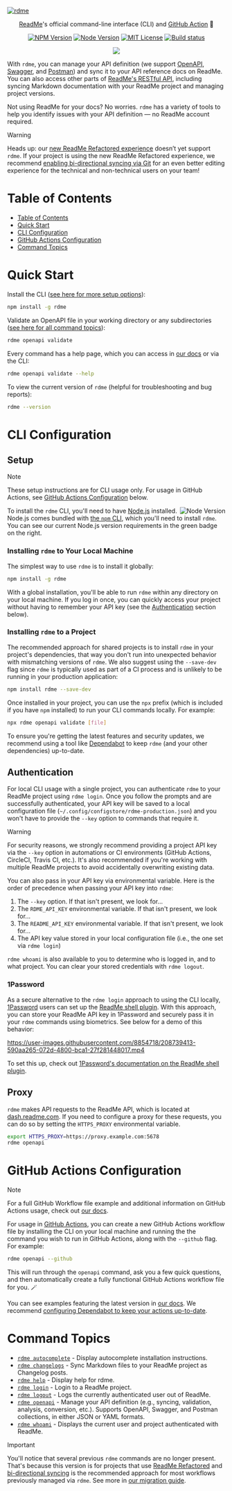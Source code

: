 [![rdme](https://user-images.githubusercontent.com/8854718/195465739-0f0f83d5-2e18-4e6c-96ae-944e3bb6880a.png)](https://readme.com)

<p align="center">
  <a href="https://readme.com">ReadMe</a>'s official command-line interface (CLI) and <a href="#github-actions-configuration">GitHub Action</a> 🌊
</p>

<p align="center">
  <a href="https://npm.im/rdme"><img src="https://img.shields.io/npm/v/rdme?style=for-the-badge" alt="NPM Version"></a>
  <a href="https://npm.im/rdme"><img src="https://img.shields.io/node/v/rdme?style=for-the-badge" alt="Node Version"></a>
  <a href="https://npm.im/rdme"><img src="https://img.shields.io/npm/l/rdme?style=for-the-badge" alt="MIT License"></a>
  <a href="https://github.com/readmeio/rdme"><img src="https://img.shields.io/github/actions/workflow/status/readmeio/rdme/ci.yml?branch=main&style=for-the-badge" alt="Build status"></a>
</p>

<p align="center">
  <a href="https://readme.com"><img src="https://raw.githubusercontent.com/readmeio/.github/main/oss-badge.svg" /></a>
</p>

With `rdme`, you can manage your API definition (we support [OpenAPI](https://spec.openapis.org/oas/v3.1.0.html), [Swagger](https://swagger.io/specification/v2/), and [Postman](https://schema.postman.com/)) and sync it to your API reference docs on ReadMe. You can also access other parts of [ReadMe's RESTful API](https://docs.readme.com/reference), including syncing Markdown documentation with your ReadMe project and managing project versions.

Not using ReadMe for your docs? No worries. `rdme` has a variety of tools to help you identify issues with your API definition — no ReadMe account required.

> [!WARNING]
> Heads up: our [new ReadMe Refactored experience](https://docs.readme.com/main/docs/welcome-to-readme-refactored) doesn’t yet support `rdme`. If your project is using the new ReadMe Refactored experience, we recommend [enabling bi-directional syncing via Git](https://docs.readme.com/main/docs/bi-directional-sync) for an even better editing experience for the technical and non-technical users on your team!

# Table of Contents

<!--
This section is autogenerated using `oclif` and is regenerated with every release.

If you wish to preview these changes locally, run the following:

```
npm run build && npm run build:docs
```
-->

<!-- prettier-ignore-start -->
<!-- toc -->
* [Table of Contents](#table-of-contents)
* [Quick Start](#quick-start)
* [CLI Configuration](#cli-configuration)
* [GitHub Actions Configuration](#github-actions-configuration)
* [Command Topics](#command-topics)
<!-- tocstop -->
<!-- prettier-ignore-end -->

# Quick Start

Install the CLI ([see here for more setup options](#setup)):

```sh
npm install -g rdme
```

Validate an OpenAPI file in your working directory or any subdirectories ([see here for all command topics](#command-topics)):

```sh
rdme openapi validate
```

Every command has a help page, which you can access in [our docs](./documentation/commands) or via the CLI:

```sh
rdme openapi validate --help
```

To view the current version of `rdme` (helpful for troubleshooting and bug reports):

```sh
rdme --version
```

# CLI Configuration

## Setup

> [!NOTE]
> These setup instructions are for CLI usage only. For usage in GitHub Actions, see [GitHub Actions Configuration](#github-actions-configuration) below.

<img align="right" src="https://img.shields.io/node/v/rdme.svg?style=for-the-badge&label=" alt="Node Version">

To install the `rdme` CLI, you'll need to have [Node.js](https://nodejs.org) installed. Node.js comes bundled with [the `npm` CLI](https://github.com/npm/cli), which you'll need to install `rdme`. You can see our current Node.js version requirements in the green badge on the right.

### Installing `rdme` to Your Local Machine

The simplest way to use `rdme` is to install it globally:

```sh
npm install -g rdme
```

With a global installation, you'll be able to run `rdme` within any directory on your local machine. If you log in once, you can quickly access your project without having to remember your API key (see the [Authentication](#authentication) section below).

### Installing `rdme` to a Project

The recommended approach for shared projects is to install `rdme` in your project's dependencies, that way you don't run into unexpected behavior with mismatching versions of `rdme`. We also suggest using the `--save-dev` flag since `rdme` is typically used as part of a CI process and is unlikely to be running in your production application:

```sh
npm install rdme --save-dev
```

Once installed in your project, you can use the `npx` prefix (which is included if you have `npm` installed) to run your CLI commands locally. For example:

```sh
npx rdme openapi validate [file]
```

To ensure you're getting the latest features and security updates, we recommend using a tool like [Dependabot](https://docs.github.com/code-security/dependabot/dependabot-version-updates/about-dependabot-version-updates) to keep `rdme` (and your other dependencies) up-to-date.

## Authentication

For local CLI usage with a single project, you can authenticate `rdme` to your ReadMe project using `rdme login`. Once you follow the prompts and are successfully authenticated, your API key will be saved to a local configuration file (`~/.config/configstore/rdme-production.json`) and you won't have to provide the `--key` option to commands that require it.

> [!WARNING]
> For security reasons, we strongly recommend providing a project API key via the `--key` option in automations or CI environments (GitHub Actions, CircleCI, Travis CI, etc.). It's also recommended if you're working with multiple ReadMe projects to avoid accidentally overwriting existing data.

You can also pass in your API key via environmental variable. Here is the order of precedence when passing your API key into `rdme`:

1. The `--key` option. If that isn't present, we look for...
1. The `RDME_API_KEY` environmental variable. If that isn't present, we look for...
1. The `README_API_KEY` environmental variable. If that isn't present, we look for...
1. The API key value stored in your local configuration file (i.e., the one set via `rdme login`)

`rdme whoami` is also available to you to determine who is logged in, and to what project. You can clear your stored credentials with `rdme logout`.

### 1Password

As a secure alternative to the `rdme login` approach to using the CLI locally, [1Password](https://1password.com/) users can set up the [ReadMe shell plugin](https://developer.1password.com/docs/cli/shell-plugins/readme/). With this approach, you can store your ReadMe API key in 1Password and securely pass it in your `rdme` commands using biometrics. See below for a demo of this behavior:

https://user-images.githubusercontent.com/8854718/208739413-590aa265-072d-4800-bca1-27f281448017.mp4

To set this up, check out [1Password's documentation on the ReadMe shell plugin](https://developer.1password.com/docs/cli/shell-plugins/readme/).

## Proxy

`rdme` makes API requests to the ReadMe API, which is located at [dash.readme.com](https://dash.readme.com). If you need to configure a proxy for these requests, you can do so by setting the `HTTPS_PROXY` environmental variable.

```sh
export HTTPS_PROXY=https://proxy.example.com:5678
rdme openapi
```

# GitHub Actions Configuration

> [!NOTE]
> For a full GitHub Workflow file example and additional information on GitHub Actions usage, check out [our docs](https://docs.readme.com/docs/rdme#github-actions-usage).

For usage in [GitHub Actions](https://docs.github.com/actions), you can create a new GitHub Actions workflow file by installing the CLI on your local machine and running the the command you wish to run in GitHub Actions, along with the `--github` flag. For example:

```sh
rdme openapi --github
```

This will run through the `openapi` command, ask you a few quick questions, and then automatically create a fully functional GitHub Actions workflow file for you. 🪄

You can see examples featuring the latest version in [our docs](https://docs.readme.com/docs/rdme#github-actions-examples). We recommend [configuring Dependabot to keep your actions up-to-date](https://docs.github.com/code-security/dependabot/working-with-dependabot/keeping-your-actions-up-to-date-with-dependabot).

<!--
This section is autogenerated using `oclif` and is regenerated with every release.

If you wish to preview these changes locally, run the following:

```
npm run build && npm run build:docs
```
-->

<!-- prettier-ignore-start -->
<!-- commands -->
# Command Topics

* [`rdme autocomplete`](documentation/commands/autocomplete.md) - Display autocomplete installation instructions.
* [`rdme changelogs`](documentation/commands/changelogs.md) - Sync Markdown files to your ReadMe project as Changelog posts.
* [`rdme help`](documentation/commands/help.md) - Display help for rdme.
* [`rdme login`](documentation/commands/login.md) - Login to a ReadMe project.
* [`rdme logout`](documentation/commands/logout.md) - Logs the currently authenticated user out of ReadMe.
* [`rdme openapi`](documentation/commands/openapi.md) - Manage your API definition (e.g., syncing, validation, analysis, conversion, etc.). Supports OpenAPI, Swagger, and Postman collections, in either JSON or YAML formats.
* [`rdme whoami`](documentation/commands/whoami.md) - Displays the current user and project authenticated with ReadMe.

<!-- commandsstop -->
<!-- prettier-ignore-end -->

> [!IMPORTANT]
> You'll notice that several previous `rdme` commands are no longer present. That's because this version is for projects that use [ReadMe Refactored](https://docs.readme.com/main/docs/welcome-to-readme-refactored) and [bi-directional syncing](https://docs.readme.com/main/docs/bi-directional-sync) is the recommended approach for most workflows previously managed via `rdme`. See more in [our migration guide](./documentation/migration-guide.md).
